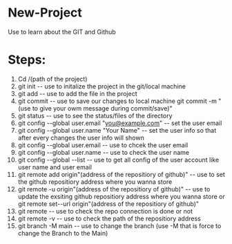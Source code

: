 # New-Project
Use to learn about the GIT and Github

# Steps: 
1) Cd /(path of the project)
2) git init                          -- use to initalize the project in the git/local machine
3) git add                           -- use to add the file in the project
4) git commit                        -- use to save our changes to local machine 
   git commit -m "(use to give your owm message during commit/save)"
5) git status                        -- use to see the status/files of the directory
6) git config --global user.email "you@example.com"   -- set the user email 
7) git config --global user.name "Your Name"          -- set the user info so that after every changes the user info will shown
8) git config --global user.email                     -- use to chcek the user email
9) git config --global user.name                      -- use to check the user name
10) git config --global --list                        -- use to get all config of the user account like user name and user email
11) git remote add origin"(address of the repositiory of github)"         -- use to set the github repositiory address where you wanna store
12) git remote -u origin"(address of the repositiory of github)"          -- use to update the exsiting github repositiory address where you wanna store
                                                                  or
    git remote set--url origin"(address of the repositiory of github)"
13) git remote                                                            -- use to check the repo connection is done or not
14) git remote -v                                                         -- use to check the path of the repositiory address
15) git branch -M main                                                    -- use to change the branch (use -M that is force to change the Branch to the Main)
